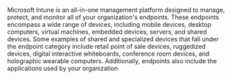 Microsoft Intune is an all-in-one management platform designed to manage, protect, and
monitor all of your organization's endpoints. These endpoints encompass a wide range of
devices, including mobile devices, desktop computers, virtual machines, embedded devices, 
servers, and shared devices. Some examples of shared and specialized devices that fall
under the endpoint category include retail point of sale devices, ruggedized devices, 
digital interactive whiteboards, conference room devices, and holographic wearable computers.
Additionally, endpoints also include the applications used by your organization
